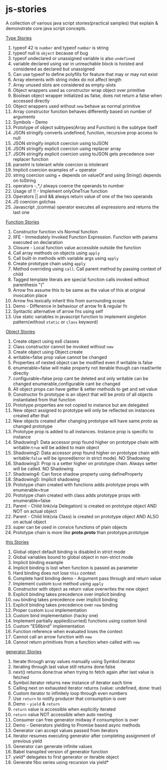 # js-stories
A collection of various java script stories(practical samples) that explain &amp; demonstrate core java script concepts.

[Type Stories](./type-stories.js)
1. typeof 42 is `number` and typeof `number` is string
2. typeof null is `object` because of bug
3. typeof undeclared or unassigned variable is also `undefined`
4. variable declared using var in unreachable block is hoisted and considered as declared but unassigned
5. Can use typeof to define polyfills for feature that may or may not exist
6. Array elements with string index do not affect length
7. Array unused slots are considered as empty-slots
8. Object wrappers used as constructor wrap object over primitive
9. Boolean object wrapper initialized as false, does not return a false when accessed directly
10. Object wrappers used without `new` behave as normal primitive
11. Array constructor function behaves differently based on number of arguments
12. Symbols - Demo
13. Prototype of object subtypes(Array and Function) is the subtype itself
14. JSON stringify converts undefined, function, recursive prop access to null
15. JSON stringify implicit coercion using toJSON
16. JSON stringify explicit coercion using replacer array
17. JSON stringify explicit coercion using toJSON gets precedence over replacer function
18. parseInt is tolerant while coercion is intolerant
19. Implicit coercion examples of + operator
20. string coercion using + depends on valueOf and using String() depends on toString
21. operators -,*,/ always coerce the operands to number
22. Usage of !! - Implement onlyOneTrue function
23. Operators || and && always return value of one of the two operands
24. JS coercion gotchas
25. Javascript ,(comma) operator executes all expressions and returns the last one

[Function Stories](./function-stories.js)
1. Constructor function v/s Normal function
2. IIFE - Immediately Invoked Function Expression. Function with params executed on declaration
3. Closure - Local function value accessible outside the function
4. Call array methods on objects using `apply`
5. Call built-in methods with variable args using `apply`
6. Create prototype chain using `apply`
7. Method overriding using `call`. Call parent method by passing context of child
8. Tagged template literals are special function calls invoked without parenthesis "("
9. Arrow fns assume this to be same as the value of this at original invocation place
10. Arrow fns lexically inherit this from surrounding scope
11. Demo - Difference in behaviour of arrow fn & regular fn
12. Syntactic alternative of arrow fns using self
13. Use static variables in javascript function to implement singleton pattern(without `static` or `class` keyword)

[Object Stories](./object-stories.js)
1. Create object using es6 classes
2. Class constructor cannot be invoked without `new`
3. Create object using Object.create
4. writable=false prop value cannot be changed
5. Properties of nested object can be modified even if writable is false
6. enumerable=false will make property not iterable though can read/write directly
7. configurable=false prop cant be deleted and only writable can be changed enumerable,configurable cant be changed
8. All object props can have getter & setter methods to get and set value
9. Constructor fn prototype is an object that will be _proto_ of all objects instantiated from that function
10. Prototype properties are not copied to instance but are delegated
11. New object assigned to prototype will only be reflected on instances created after that
12. New objects created after changing prototype will have same _proto_ as changed prototype
13. Prototype prop is added to all instances. Instance prop is specific to instance
14. Shadowing1: Data accessor prop found higher on prototype chain with writable:`true` will be added to main object
15. Shadowing2: Data accessor prop found higher on prototype chain with writable:`false` will be ignored(error in strict mode). NO Shadowing
16. Shadowing3: Prop is a setter higher on prototype chain. Always setter will be called. NO Shadowing
17. Shadowing4: Can force shadow property using defineProperty
18. Shadowing5: Implicit shadowing
19. Prototype chain created with functions adds prototype props with enumerable=true
20. Prototype chain created with class adds prototype props with enumerable=false
21. Parent - Child link(via Delegation) is created on prototype object AND NOT on actual object
22. Parent - Child link(via Class) is created on prototype object AND ALSO on actual object
23. super can be used in consice functions of plain objects
24. Prototype chain is more like __proto__.__proto__ than prototype.prototype

[this Stories](./this-stories.js)
1. Global object default binding is disabled in strict mode
2. Global variables bound to global object in non-strict mode
3. Implicit binding example
4. Implicit binding is lost when function is passed as parameter
5. Hard binding does not lose `this` context
6. Complete hard binding demo - Argument pass through and return value
7. Implement custom `bind` method using `apply`
8. Constructor with object as return value overwrites the new object
9. Explicit binding takes precedence over implicit binding
10. `new` binding takes precedence over implicit binding
11. Explicit binding takes precedence over `new` binding
12. Proper custom `bind` implementation
13. Custom bind implementation (hacky one)
14. Implement partially applied(curried) functions using custom bind
15. Custom "ES6bind" implementation
16. Function reference when evaluated loses the context
17. Cannot call an arrow function with `new`
18. Cannot return primitives from a function when called with `new`

[generator Stories](./generator-stories.js)
1. Iterate through array values manually using Symbol.iterator
2. Iterating through last value still returns done:false
3. next() returns done:true when trying to fetch again after last value is fetched
4. Symbol.iterator returns new instance of iterator each time
5. Calling next on exhausted iterator returns {value: undefined, done: true}
6. Custom iterator to infinitely loop through even numbers
7. Use `return` to notify producer that consumption is over
8. Demo - `yield` & `return`
9. `return` value is accessible when explicitly iterated
10. `return` value NOT accessible when auto nexting
11. Consumer can free generator midway if consumption is over
12. Demo - Generators yielding to Promise based async methods
13. Generator can accept values passed from iterators
14. Iterator resumes executing generator after completing assignment of previous yield
15. Generator can generate infinite values
16. Babel transpiled version of generator function
17. yield* delegates to first generator or iterable object
18. Generate fibo series using recursion via yield*